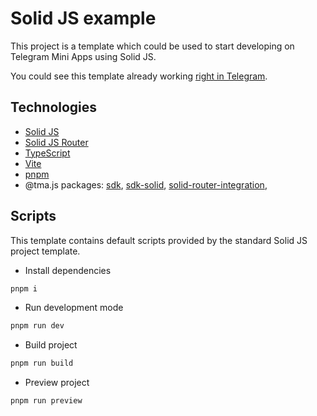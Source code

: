 # Solid JS example

This project is a template which could be used to start developing on
Telegram Mini Apps using Solid JS.

You could see this template already
working [right in Telegram](https://t.me/tmajsbot/solid_example).

## Technologies

- [Solid JS](https://www.solidjs.com/)
- [Solid JS Router](https://github.com/solidjs/solid-router)
- [TypeScript](https://www.typescriptlang.org/)
- [Vite](https://vitejs.dev/)
- [pnpm](https://pnpm.js.org/)
- @tma.js packages: [sdk](https://docs.telegram-mini-apps.com/packages/typescript/tma-js-sdk/about), [sdk-solid](https://docs.telegram-mini-apps.com/packages/typescript/tma-js-sdk/about), [solid-router-integration](https://docs.telegram-mini-apps.com/packages/typescript/tma-js-sdk/about),

## Scripts

This template contains default scripts provided by the standard Solid JS project template.

- Install dependencies

```bash
pnpm i
```

- Run development mode

```bash
pnpm run dev
```

- Build project

```bash
pnpm run build
```

- Preview project

```bash
pnpm run preview
```
